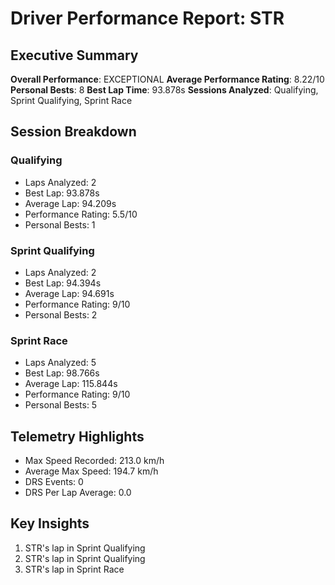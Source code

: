 # Driver Performance Report: STR
## Executive Summary
**Overall Performance**: EXCEPTIONAL
**Average Performance Rating**: 8.22/10
**Personal Bests**: 8
**Best Lap Time**: 93.878s
**Sessions Analyzed**: Qualifying, Sprint Qualifying, Sprint Race

## Session Breakdown
### Qualifying
- Laps Analyzed: 2
- Best Lap: 93.878s
- Average Lap: 94.209s
- Performance Rating: 5.5/10
- Personal Bests: 1

### Sprint Qualifying
- Laps Analyzed: 2
- Best Lap: 94.394s
- Average Lap: 94.691s
- Performance Rating: 9/10
- Personal Bests: 2

### Sprint Race
- Laps Analyzed: 5
- Best Lap: 98.766s
- Average Lap: 115.844s
- Performance Rating: 9/10
- Personal Bests: 5

## Telemetry Highlights
- Max Speed Recorded: 213.0 km/h
- Average Max Speed: 194.7 km/h
- DRS Events: 0
- DRS Per Lap Average: 0.0

## Key Insights
1. STR's lap in Sprint Qualifying
2. STR's lap in Sprint Qualifying
3. STR's lap in Sprint Race
